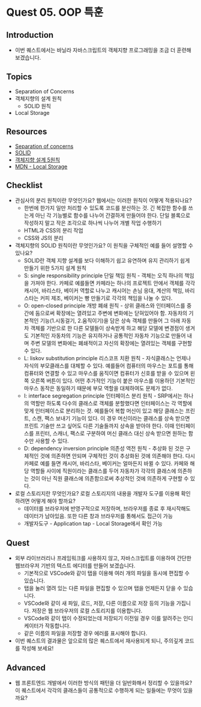 # Quest 05. OOP 특훈

## Introduction
* 이번 퀘스트에서는 바닐라 자바스크립트의 객체지향 프로그래밍을 조금 더 훈련해 보겠습니다.

## Topics
* Separation of Concerns
* 객체지향의 설계 원칙
  * SOLID 원칙
* Local Storage

## Resources
* [Separation of concerns](https://jonbellah.com/articles/separation-of-concerns/)
* [SOLID](https://en.wikipedia.org/wiki/SOLID)
* [객체지향 설계 5원칙](https://webdoli.tistory.com/210)
* [MDN - Local Storage](https://developer.mozilla.org/ko/docs/Web/API/Window/localStorage)

## Checklist
* 관심사의 분리 원칙이란 무엇인가요? 웹에서는 이러한 원칙이 어떻게 적용되나요?
  - 한번에 한가지 일만 처리할 수 있도록 코드를 분산하는 것. 긴 복잡한 함수를 쓰는게 아닌 각 기능별로 함수를 나누어 간결하게 만들어야 한다. 단일 블록으로 작성하지 말고 작은 조각으로 하나씩 나누어 개별 작업 수행하기
  - HTML과 CSS의 분리 작업
  - CSS와 JS의 분리
* 객체지향의 SOLID 원칙이란 무엇인가요? 이 원칙을 구체적인 예를 들어 설명할 수 있나요?
  - SOLID란 객체 지향 설계를 보다 이해하기 쉽고 유연하며 유지 관리하기 쉽게 만들기 위한 5가지 설계 원칙
  - S: single responsibility principle 단일 책임 원칙 - 객체는 오직 하나의 책임을 가져야 한다. 카페로 예를들면 카페라는 하나의 프로젝트 안에서 객체를 각각 캐시어, 바리스타, 베이커 역할로 나누고 캐시어는 손님 응대, 계산의 책임, 바리스타는 커피 제조, 베이커는 빵 만들기로 각각의 책임을 나눌 수 있다. 
  - O: open-closed principle 개방 폐쇄 원칙 - 상위 클래스와 인터페이스를 중간에 둠으로써 확장에는 열려있고 주변에 변화에는 닫혀있어야 함. 자동차의 기본적인 기능(1.시동걸기, 2.움직이기)을 담은 상속 객체를 만들어 그 아래 자동차 객체를 기반으로 한 다른 모델들이 상속받게 하고 해당 모델에 변경점이 생겨도 기본적인 자동차의 기능은 유지하거나 공통적인 자동차 기능으로 만들어 내며 주변 모델의 변화에는 폐쇄적이고 자신의 확장에는 열려있는 객체를 구현할 수 있다.
  - L: liskov substitution principle 리스코프 치환 원칙 - 자식클래스는 언제나 자식의 부모클래스를 대체할 수 있다. 예를들어 컴퓨터의 마우스는 포트를 통해 컴퓨터와 연결할 수 있고 마우스를 움직이면 컴퓨터가 신호를 받을 수 있으며 왼쪽 오른쪽 버튼이 있다. 어떤 추가적인 기능이 붙은 마우스를 이용하던 기본적인 마우스 동작은 동일하기 때문에 부모 역할을 대체하여도 문제가 없다.
  - I: interface segregation principle 인터페이스 분리 원칙 - SRP에서는 하나의 역할만 하도록 다수의 클래스로 객체를 분할했다면 인터페이스는 각 역할에 맞게 인터페이스로 분리하는 것. 예를들어 복합 머신이 있고 해당 클래스는 프린트, 스캔, 팩스 보내기 기능이 있다. 이 경우 머신이라는 클래스를 상속 받으면 프린트 기술만 쓰고 싶어도 다른 기술들까지 상속을 받아야 한다. 이때 인터페이스를 프린터, 스캐너, 팩스로 구분하여 머신 클래스 대신 상속 받으면 원하는 함수만 사용할 수 있다.
  - D: dependency inversion principle 의존성 역전 원칙 - 추상화 된 것은 구체적인 것에 의존하면 안되며 구체적인 것이 추상화된 것에 의존해야 한다. 다시 카페로 예를 들면 캐시어, 바리스타, 베이커는 얼마든지 바뀔 수 있다. 카페와 해당 역할들 사이에 직원이라는 클래스를 두어 자동차가 각각의 클래스에 의존하는 것이 아닌 직원 클래스에 의존함으로써 추상적인 것에 의존하게 구현할 수 있다.
* 로컬 스토리지란 무엇인가요? 로컬 스토리지의 내용을 개발자 도구를 이용해 확인하려면 어떻게 해야 할까요? 
  - 데이터를 브라우저에 반영구적으로 저장하며, 브라우저를 종료 후 재시작해도 데이터가 남아있음. 또한 다른 창과 브라우저를 통해서도 접근이 가능
  - 개발자도구 - Application tap - Local Storage에서 확인 가능

## Quest
* 외부 라이브러리나 프레임워크를 사용하지 않고, 자바스크립트를 이용하여 간단한 웹브라우저 기반의 텍스트 에디터를 만들어 보겠습니다.
  * 기본적으로 VSCode와 같이 탭을 이용해 여러 개의 파일을 동시에 편집할 수 있습니다.
  * 탭을 눌러 열려 있는 다른 파일을 편집할 수 있으며 탭을 언제든지 닫을 수 있습니다.
  * VSCode와 같이 새 파일, 로드, 저장, 다른 이름으로 저장 등의 기능을 가집니다. 저장은 웹 브라우저의 로컬 스토리지를 이용합니다.
  * VSCode와 같이 탭이 수정되었는데 저장되기 이전일 경우 이를 알려주는 인디케이터가 작동합니다.
  * 같은 이름의 파일을 저장할 경우 에러를 표시해야 합니다.
* 이번 퀘스트의 결과물은 앞으로의 많은 퀘스트에서 재사용되게 되니, 주의깊게 코드를 작성해 보세요!

## Advanced
* 웹 프론트엔드 개발에서 이러한 방식의 패턴을 더 일반화해서 정리할 수 있을까요? 이 퀘스트에서 각각의 클래스들이 공통적으로 수행하게 되는 일들에는 무엇이 있을까요?
